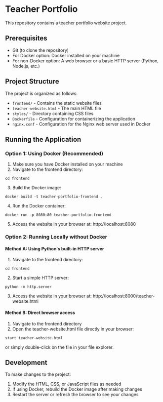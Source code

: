 # Teacher Portfolio

This repository contains a teacher portfolio website project.

## Prerequisites

- Git (to clone the repository)
- For Docker option: Docker installed on your machine
- For non-Docker option: A web browser or a basic HTTP server (Python, Node.js, etc.)

## Project Structure

The project is organized as follows:
- `frontend/` - Contains the static website files
- `teacher-website.html` - The main HTML file
- `styles/` - Directory containing CSS files
- `Dockerfile` - Configuration for containerizing the application
- `nginx.conf` - Configuration for the Nginx web server used in Docker

## Running the Application

### Option 1: Using Docker (Recommended)

1. Make sure you have Docker installed on your machine
2. Navigate to the frontend directory:
```
cd frontend
```
3. Build the Docker image:
```
docker build -t teacher-portfolio-frontend .
```
4. Run the Docker container:
```
docker run -p 8080:80 teacher-portfolio-frontend
```
5. Access the website in your browser at: http://localhost:8080

### Option 2: Running Locally without Docker

#### Method A: Using Python's built-in HTTP server
1. Navigate to the frontend directory:
```
cd frontend
```
2. Start a simple HTTP server:
```
python -m http.server
```
3. Access the website in your browser at: http://localhost:8000/teacher-website.html

#### Method B: Direct browser access
1. Navigate to the frontend directory
2. Open the teacher-website.html file directly in your browser:
```
start teacher-website.html
```
or simply double-click on the file in your file explorer.

## Development

To make changes to the project:
1. Modify the HTML, CSS, or JavaScript files as needed
2. If using Docker, rebuild the Docker image after making changes
3. Restart the server or refresh the browser to see your changes
